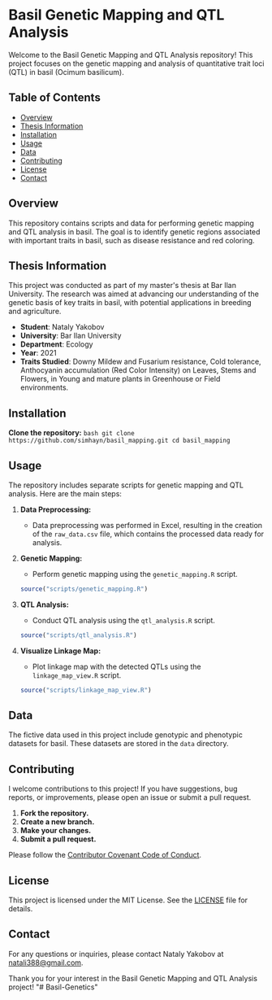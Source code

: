 # Basil Genetic Mapping and QTL Analysis

Welcome to the Basil Genetic Mapping and QTL Analysis repository! This project focuses on the genetic mapping and analysis of quantitative trait loci (QTL) in basil (Ocimum basilicum).

## Table of Contents
- [Overview](#overview)
- [Thesis Information](#thesis-information)
- [Installation](#installation)
- [Usage](#usage)
- [Data](#data)
- [Contributing](#contributing)
- [License](#license)
- [Contact](#contact)

## Overview
This repository contains scripts and data for performing genetic mapping and QTL analysis in basil. The goal is to identify genetic regions associated with important traits in basil, such as disease resistance and red coloring.

## Thesis Information
This project was conducted as part of my master's thesis at Bar Ilan University. The research was aimed at advancing our understanding of the genetic basis of key traits in basil, with potential applications in breeding and agriculture.

- **Student**: Nataly Yakobov
- **University**: Bar Ilan University
- **Department**: Ecology
- **Year**: 2021
- **Traits Studied**: Downy Mildew and Fusarium resistance, Cold tolerance, Anthocyanin accumulation (Red Color Intensity) on Leaves, Stems and Flowers, in Young and mature plants in Greenhouse or Field environments. 

## Installation
**Clone the repository:**
    ```bash
    git clone https://github.com/simhayn/basil_mapping.git
    cd basil_mapping
    ```
## Usage
The repository includes separate scripts for genetic mapping and QTL analysis. Here are the main steps:

1. **Data Preprocessing:**
    - Data preprocessing was performed in Excel, resulting in the creation of the `raw_data.csv` file, which contains the processed data ready for analysis. 

2. **Genetic Mapping:**
    - Perform genetic mapping using the `genetic_mapping.R` script.
    ```r
    source("scripts/genetic_mapping.R")
    ```

3. **QTL Analysis:**
    - Conduct QTL analysis using the `qtl_analysis.R` script.
    ```r
    source("scripts/qtl_analysis.R")
    ```

4. **Visualize Linkage Map:**
    - Plot linkage map with the detected QTLs using the `linkage_map_view.R` script.
    ```r
    source("scripts/linkage_map_view.R")
    ```

## Data
The fictive data used in this project include genotypic and phenotypic datasets for basil. These datasets are stored in the `data` directory. 

## Contributing
I welcome contributions to this project! If you have suggestions, bug reports, or improvements, please open an issue or submit a pull request.

1. **Fork the repository.**
2. **Create a new branch.**
3. **Make your changes.**
4. **Submit a pull request.**

Please follow the [Contributor Covenant Code of Conduct](https://www.contributor-covenant.org/version/2/0/code_of_conduct/).

## License
This project is licensed under the MIT License. See the [LICENSE](LICENSE) file for details.

## Contact
For any questions or inquiries, please contact Nataly Yakobov at [natali388@gmail.com](mailto:natali388@gmail.com).

Thank you for your interest in the Basil Genetic Mapping and QTL Analysis project!
"# Basil-Genetics" 
